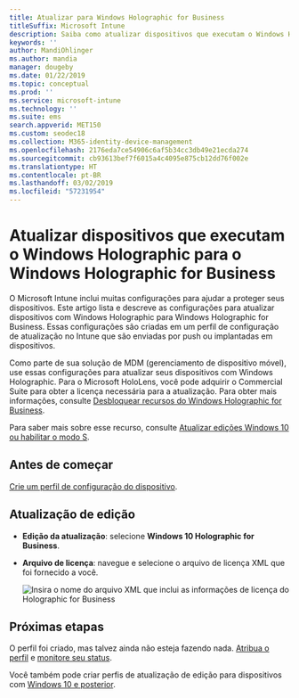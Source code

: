 ```yaml
---
title: Atualizar para Windows Holographic for Business
titleSuffix: Microsoft Intune
description: Saiba como atualizar dispositivos que executam o Windows Holographic para o Windows Holographic for Business
keywords: ''
author: MandiOhlinger
ms.author: mandia
manager: dougeby
ms.date: 01/22/2019
ms.topic: conceptual
ms.prod: ''
ms.service: microsoft-intune
ms.technology: ''
ms.suite: ems
search.appverid: MET150
ms.custom: seodec18
ms.collection: M365-identity-device-management
ms.openlocfilehash: 2176eda7ce54906c6af5b34cc3db49e21ecda274
ms.sourcegitcommit: cb93613bef7f6015a4c4095e875cb12dd76f002e
ms.translationtype: HT
ms.contentlocale: pt-BR
ms.lasthandoff: 03/02/2019
ms.locfileid: "57231954"
---
```

# <a name="upgrade-devices-running-windows-holographic-to-windows-holographic-for-business"></a>Atualizar dispositivos que executam o Windows Holographic para o Windows Holographic for Business

O Microsoft Intune inclui muitas configurações para ajudar a proteger seus dispositivos. Este artigo lista e descreve as configurações para atualizar dispositivos com Windows Holographic para Windows Holographic for Business. Essas configurações são criadas em um perfil de configuração de atualização no Intune que são enviadas por push ou implantadas em dispositivos.

Como parte de sua solução de MDM (gerenciamento de dispositivo móvel), use essas configurações para atualizar seus dispositivos com Windows Holographic. Para o Microsoft HoloLens, você pode adquirir o Commercial Suite para obter a licença necessária para a atualização. Para obter mais informações, consulte [Desbloquear recursos do Windows Holographic for Business](https://docs.microsoft.com/hololens/hololens-upgrade-enterprise).

Para saber mais sobre esse recurso, consulte [Atualizar edições Windows 10 ou habilitar o modo S](edition-upgrade-configure-windows-10.md).

## <a name="before-you-begin"></a>Antes de começar

[Crie um perfil de configuração do dispositivo](edition-upgrade-configure-windows-10.md#create-the-profile).

## <a name="edition-upgrade"></a>Atualização de edição

- **Edição da atualização**: selecione **Windows 10 Holographic for Business**.
- **Arquivo de licença**: navegue e selecione o arquivo de licença XML que foi fornecido a você.

  ![Insira o nome do arquivo XML que inclui as informações de licença do Holographic for Business](media/Holographic-edition-upgrade.png)
 
## <a name="next-steps"></a>Próximas etapas

O perfil foi criado, mas talvez ainda não esteja fazendo nada. [Atribua o perfil](device-profile-assign.md) e [monitore seu status](device-profile-monitor.md).

Você também pode criar perfis de atualização de edição para dispositivos com [Windows 10 e posterior](edition-upgrade-windows-settings.md).
